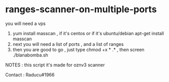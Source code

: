 # ranges-scanner-on-multiple-ports

you will need a vps 

1. yum install masscan , if it's centos or if it's ubuntu/debian apt-get install masscan
2. next you will need a list of ports , and a list of ranges
3. then you are good to go , just type chmod +x * .* , then screen ./blanabomba.sh


NOTES : this script it's made for oznv3 scanner

Contact : Raducu#1966
